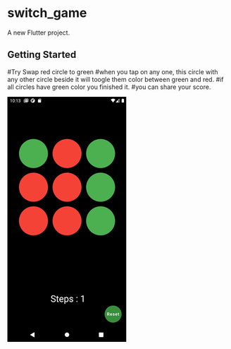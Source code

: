 # switch_game

A new Flutter project.

## Getting Started

#Try Swap red circle to green
#when you tap on any one, this circle with any other circle beside it will toogle them color between green and red.
#if all circles have green color you finished it.
#you can share your score.

![](Screenshot_1642761821.png)
